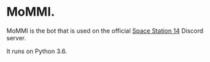 # MoMMI.

MoMMI is the bot that is used on the official [Space Station 14](http://space-wizards.github.io/) Discord server.

It runs on Python 3.6.
